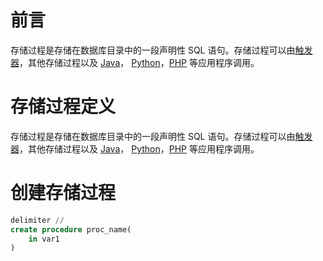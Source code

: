 # 前言

存储过程是存储在数据库目录中的一段声明性 SQL 语句。存储过程可以由[触发器](https://www.begtut.com/mysql/mysql-triggers.html "MySQL触发器")，其他存储过程以及 [Java](https://www.begtut.com/mysql/calling-mysql-stored-procedures-from-jdbc.html)，  [Python](https://www.begtut.com/mysql/calling-mysql-stored-procedures-python.html)，[PHP](https://www.begtut.com/mysql/php-calling-mysql-stored-procedures.html) 等应用程序调用。

# 存储过程定义

存储过程是存储在数据库目录中的一段声明性 SQL 语句。存储过程可以由[触发器](https://www.begtut.com/mysql/mysql-triggers.html "MySQL触发器")，其他存储过程以及 [Java](https://www.begtut.com/mysql/calling-mysql-stored-procedures-from-jdbc.html)，  [Python](https://www.begtut.com/mysql/calling-mysql-stored-procedures-python.html)，[PHP](https://www.begtut.com/mysql/php-calling-mysql-stored-procedures.html) 等应用程序调用。

# 创建存储过程

```sql
delimiter //
create procedure proc_name(
	in var1 
)
```
